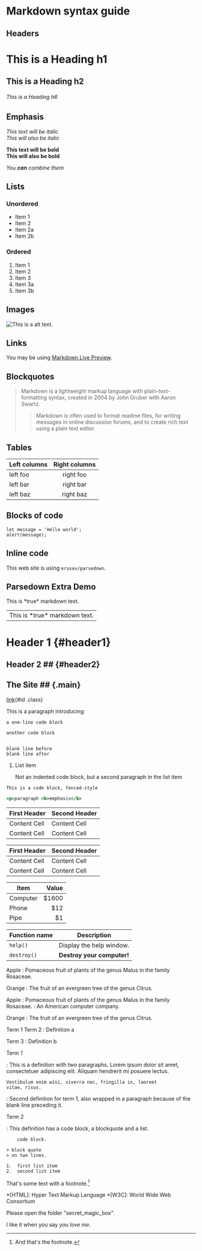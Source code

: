 # Markdown syntax guide

## Headers

# This is a Heading h1
## This is a Heading h2 
###### This is a Heading h6

## Emphasis

*This text will be italic*  
_This will also be italic_

**This text will be bold**  
__This will also be bold__

_You **can** combine them_

## Lists

### Unordered

* Item 1
* Item 2
* Item 2a
* Item 2b

### Ordered

1. Item 1
1. Item 2
1. Item 3
  1. Item 3a
  1. Item 3b

## Images

![This is a alt text.](https://www.php.net/images/logos/new-php-logo.png "This is a sample image.")

## Links

You may be using [Markdown Live Preview](https://parsedown.org/extra/).

## Blockquotes

> Markdown is a lightweight markup language with plain-text-formatting syntax, created in 2004 by John Gruber with Aaron Swartz.
>
>> Markdown is often used to format readme files, for writing messages in online discussion forums, and to create rich text using a plain text editor.

## Tables

| Left columns  | Right columns |
| ------------- |:-------------:|
| left foo      | right foo     |
| left bar      | right bar     |
| left baz      | right baz     |

## Blocks of code

```
let message = 'Hello world';
alert(message);
```

## Inline code

This web site is using `erusev/parsedown`.

## Parsedown Extra Demo

<div markdown="1">
This is *true* markdown text.
</div>

<table>
<tr>
<td markdown="1">This is *true* markdown text.</td>
</tr>
</table>

Header 1            {#header1}
========

## Header 2 ##      {#header2}

## The Site ##    {.main}

[link](https://github.com/erusev/parsedown-extra){#id .class}  

This is a paragraph introducing:

~~~~~~~~~~~~~~~~~~~~~
a one-line code block
~~~~~~~~~~~~~~~~~~~~~

``````````````````
another code block
``````````````````

~~~

blank line before
blank line after

~~~

1.  List item

    Not an indented code block, but a second paragraph
    in the list item

~~~~
This is a code block, fenced-style
~~~~

~~~~~~~~~~~~~~~~~~~~~~~~~~~~ .html
<p>paragraph <b>emphasis</b>
~~~~~~~~~~~~~~~~~~~~~~~~~~~~

First Header  | Second Header
------------- | -------------
Content Cell  | Content Cell
Content Cell  | Content Cell

| First Header  | Second Header |
| ------------- | ------------- |
| Content Cell  | Content Cell  |
| Content Cell  | Content Cell  |

| Item      | Value |
| --------- | -----:|
| Computer  | $1600 |
| Phone     |   $12 |
| Pipe      |    $1 |

| Function name | Description                    |
| ------------- | ------------------------------ |
| `help()`      | Display the help window.       |
| `destroy()`   | **Destroy your computer!**     |

Apple
:   Pomaceous fruit of plants of the genus Malus in 
    the family Rosaceae.

Orange
:   The fruit of an evergreen tree of the genus Citrus.

Apple
:   Pomaceous fruit of plants of the genus Malus in 
    the family Rosaceae.
:   An American computer company.

Orange
:   The fruit of an evergreen tree of the genus Citrus.

Term 1
Term 2
:   Definition a

Term 3
:   Definition b

Term 1

:   This is a definition with two paragraphs. Lorem ipsum 
    dolor sit amet, consectetuer adipiscing elit. Aliquam 
    hendrerit mi posuere lectus.

    Vestibulum enim wisi, viverra nec, fringilla in, laoreet
    vitae, risus.

:   Second definition for term 1, also wrapped in a paragraph
    because of the blank line preceding it.

Term 2

:   This definition has a code block, a blockquote and a list.

        code block.

    > block quote
    > on two lines.

    1.  first list item
    2.  second list item

That's some text with a footnote.[^1]

[^1]: And that's the footnote.

*[HTML]: Hyper Text Markup Language
*[W3C]:  World Wide Web Consortium

Please open the folder "secret_magic_box".

I like it when you say _you love me_.

